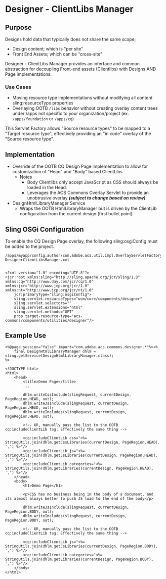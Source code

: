 # Designer - ClientLibs Manager

## Purpose

Designs hold data that typically does not share the same scope;

* Design content; which is "per site"
* Front End Assets; which can be "cross-site"

Designer - ClientLibs Manager provides an interface and common abstraction for decoupling Front-end assets (Clientlibs) with Designs AND Page implementations.

### Use Cases

* Moving resource type implementations without modifying all content sling:resourceType properties
* Overlaying OOTB `/libs` behavior without creating overlay content trees under /apps not specific to your organization/project (ex. `/apps/foundation` or `/apps/cq`)


This Servlet Factory allows "Source resource types" to be mapped to a "Target resource type", effectively providing
an "in code" overlay of the "Source resource type".

## Implementation

* Override of the OOTB CQ Design Page implementation to allow for customization of "Head" and "Body" based ClientLibs.
    * Notes
        * Body Clientlibs only accept JavaScript as CSS should always be loaded in the Head.
        * Leverages the ACS Commons Overlay Servlet to provide an unobtrusive overlay ***(subject to change based on review)***
* DesignHtmlLibraryManager Service
    * Wraps the OOTB HtmlLibraryManager but is driven by the ClientLib configuration from the current design (first bullet point)

## Sling OSGi Configuration

To enable the CQ Design Page overlay, the following sling:osgiConfig must be added to the project.

    /apps/myapp/config.author/com.adobe.acs.util.impl.OverlayServletFactoryImpl-DesignerClientLibsManager.xml


    <?xml version="1.0" encoding="UTF-8"?>
    <jcr:root xmlns:sling="http://sling.apache.org/jcr/sling/1.0" xmlns:cq="http://www.day.com/jcr/cq/1.0" xmlns:jcr="http://www.jcp.org/jcr/1.0" xmlns:nt="http://www.jcp.org/jcr/nt/1.0"
        jcr:primaryType="sling:osgiConfig">
        sling.servlet.resourceTypes="wcm/core/components/designer"
        sling.servlet.selectors=""
        sling.servlet.extensions="html"
        sling.servlet.methods="GET"
        prop.target-resource-type="acs-commons/components/utilities/designer"/>

## Example Use

	<%@page session="false" import="com.adobe.acs.commons.designer.*"%><%
        final DesignHtmlLibraryManager dhlm = sling.getService(DesignHtmlLibraryManager.class);
    %>

    <!DOCTYPE html>
    <html>
        <head>
            <title>Demo Page</title>
            ...

            dhlm.writeCssInclude(slingRequest, currentDesign, PageRegion.HEAD, out);
            dhlm.writeJsInclude(slingRequest, currentDesign, PageRegion.HEAD, out);
            dhlm.writeIncludes(slingRequest, currentDesign, PageRegion.HEAD, out);

            <!-- OR, manually pass the list to the OOTB cq:includeClientLib tag; Effectively the same thing -->

            <cq:includeClientLib css="<%= StringUtils.join(dhlm.getCssLibraries(currentDesign, PageRegion.HEAD), ',') %>"/>
            <cq:includeClientLib js="<%= StringUtils.join(dhlm.getJsLibraries(currentDesign, PageRegion.HEAD), ',') %>"/>
            <cq:includeClientLib categories="<%= StringUtils.join(dhlm.getLibraries(currentDesign, PageRegion.HEAD), ',') %>"/>
        </head>
        <body>
            <h1>Demo Page</h1>

            <p>CSS has no business being in the body of a document, and its almost always better to push JS load to the end of the body</p>

            dhlm.writeJsInclude(slingRequest, currentDesign, PageRegion.BODY, out);
            dhlm.writeIncludes(slingRequest, currentDesign, PageRegion.BODY, out);

            <!-- OR, manually pass the list to the OOTB cq:includeClientLib tag; Effectively the same thing -->

            <cq:includeClientLib js="<%= StringUtils.join(dhlm.getJsLibraries(currentDesign, PageRegion.BODY), ',') %>"/>
            <cq:includeClientLib categories="<%= StringUtils.join(dhlm.getLibraries(currentDesign, PageRegion.BODY), ',') %>"/>
        </body>
    </html>

